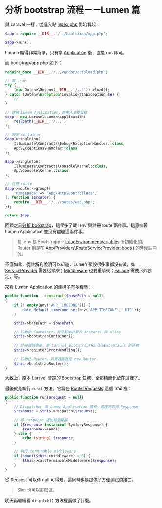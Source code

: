 # 分析 bootstrap 流程－－Lumen 篇

與 Laravel 一樣，從進入點 [index.php][] 開始看起：

```php
$app = require __DIR__.'/../bootstrap/app.php';

$app->run();
```

Lumen 顯得非常簡單，只有拿 [Application][] 後，直接 run 即可。

而 bootstrap/app.php 如下：

```php
require_once __DIR__.'/../vendor/autoload.php';

// 載 .env
try {
    (new Dotenv\Dotenv(__DIR__.'/../'))->load();
} catch (Dotenv\Exception\InvalidPathException $e) {
    //
}

// 建構 Lumen Application，並帶入主要目錄
$app = new Laravel\Lumen\Application(
    realpath(__DIR__.'/../')
);

// 設定 container
$app->singleton(
    Illuminate\Contracts\Debug\ExceptionHandler::class,
    App\Exceptions\Handler::class
);

$app->singleton(
    Illuminate\Contracts\Console\Kernel::class,
    App\Console\Kernel::class
);

// 註冊 route
$app->router->group([
    'namespace' => 'App\Http\Controllers',
], function ($router) {
    require __DIR__.'/../routes/web.php';
});

return $app;
```

回顧之前[分析 bootstrap][Day02]，這裡多了載 .env 與註冊 route 兩件事。這意味著 Lumen Application 並沒有處理這兩件事。

> 載 .env 是 Bootstrapper [LoadEnvironmentVariables][] 所初始化的，Router 則是在 [App\Providers\RouteServiceProvider::boot()][Day12] 的時候註冊的。 

不僅如此，從註解的說明可以知道，Lumen 預設很多事都沒有做，如 [ServiceProvider][Day05] 需要從頭來；[Middleware][Day20] 也要重頭來；[Facade][Day23] 需要另外設定，等。

來看 Lumen Application 的建構子有多精簡：

```php
public function __construct($basePath = null)
{
    if (! empty(env('APP_TIMEZONE'))) {
        date_default_timezone_set(env('APP_TIMEZONE', 'UTC'));
    }

    $this->basePath = $basePath;

    // 初始化 Container，註冊基本必要的 instance 與 alias
    $this->bootstrapContainer();
    
    // 註冊錯誤處理，是 Laravel Bootstrap\HandleExceptions 的任務
    $this->registerErrorHandling();
    
    // 初始化 Router，其實裡面就是 new Router
    $this->bootstrapRouter();
}
```

大致上，原本 Laravel 會跑的 Bootstrap 任務，全都精簡化放在這裡了。

最後就是執行 `run()` 方法，它寫在 [RoutesRequests][] 這個 trait 裡：

```php
public function run($request = null)
{
    // Dispatcher 由 Lumen Application 擔任，處理完取得 Response
    $response = $this->dispatch($request);

    // 將 response 送出給瀏覽器
    if ($response instanceof SymfonyResponse) {
        $response->send();
    } else {
        echo (string) $response;
    }

    // 執行 terminable middleware
    if (count($this->middleware) > 0) {
        $this->callTerminableMiddleware($response);
    }
}
```

從 Request 可以傳 null 可得知，這同時也是提供了方便測試的接口。

> Slim 也可以這麼做。

明天再繼續看 `dispatch()` 方法裡面做了什麼。

[index.php]: https://github.com/laravel/lumen/blob/v5.7.0/public/index.php
[Application]: https://github.com/laravel/lumen-framework/blob/v5.7.6/src/Application.php
[RoutesRequests]: https://github.com/laravel/lumen-framework/blob/5.7/src/Concerns/RoutesRequests.php
[LoadEnvironmentVariables]: https://github.com/laravel/framework/blob/v5.7.6/src/Illuminate/Foundation/Bootstrap/LoadEnvironmentVariables.php

[Day02]: day02.md
[Day05]: day05.md
[Day12]: day12.md
[Day20]: day20.md
[Day23]: day23.md
